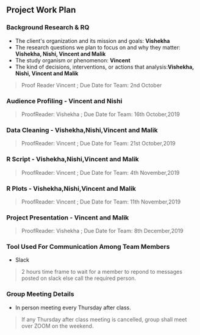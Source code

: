 
## Project Work Plan

### Background Research & RQ
* The client's organization and its mission and goals: **Vishekha**
* The research questions we plan to focus on and why they matter: **Vishekha, Nishi, Vincent and Malik** 
* The study organism or phenomenon: **Vincent**
* The kind of decisions, interventions, or actions that analysis:**Vishekha, Nishi, Vincent and Malik** 
> Proof Reader Vincent   ; Due Date for Team: 2nd October


### Audience Profiling - Vincent and Nishi 
> ProofReader: Vishekha   ; Due Date for Team: 16th October,2019

### Data Cleaning - Vishekha,Nishi,Vincent and Malik
> ProofReader: Vincent   ; Due Date for Team: 21st October,2019

### R Script - Vishekha,Nishi,Vincent and Malik
> ProofReader: Vincent   ; Due Date for Team: 4th November,2019

### R Plots - Vishekha,Nishi,Vincent and Malik
> ProofReader: Vincent   ; Due Date for Team: 11th November,2019

### Project Presentation - Vincent and Malik 
> ProofReader: Vishekha   ; Due Date for Team: 8th December,2019

### Tool Used For Communication Among Team Members
* Slack
> 2 hours time frame to wait for a member to repond to messages posted on slack else call the required person.

### Group Meeting Details
* In person meeting every Thursday after class.
>If any Thursday after class meeting is cancelled, group shall meet over ZOOM on the weekend.
